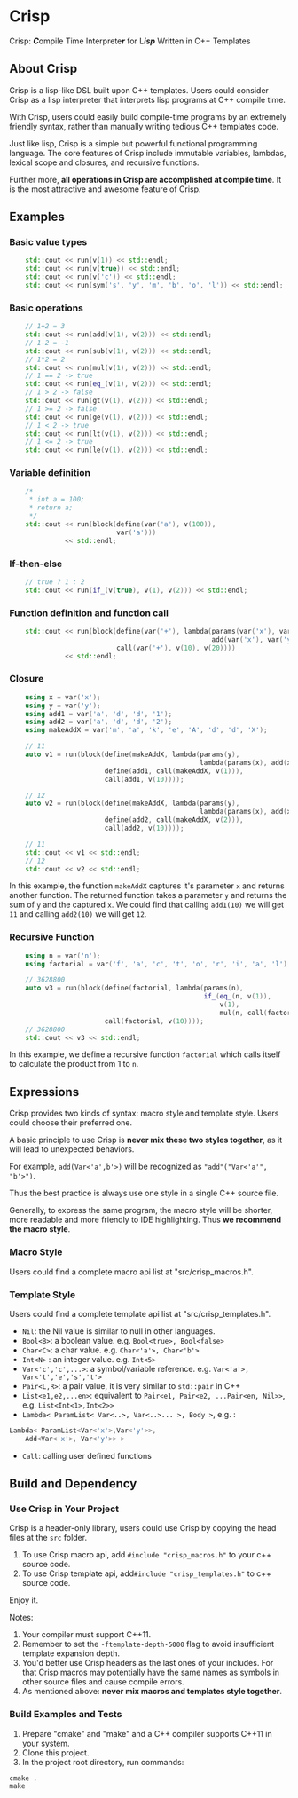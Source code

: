 # Crisp
Crisp: ***C***ompile Time Interprete***r*** for L***isp*** Written in C++ Templates

## About Crisp
Crisp is a lisp-like DSL built upon C++ templates.
Users could consider Crisp as a lisp interpreter that interprets lisp programs at C++ compile time.

With Crisp, users could easily build compile-time programs by an extremely friendly syntax,
rather than manually writing tedious C++ templates code. 

Just like lisp, Crisp is a simple but powerful functional programming language. The core features of Crisp
include immutable variables, lambdas, lexical scope and closures, and recursive functions.

Further more, **all operations in Crisp are accomplished at compile time**.
It is the most attractive and awesome feature of Crisp.

## Examples
### Basic value types
```cpp
    std::cout << run(v(1)) << std::endl;
    std::cout << run(v(true)) << std::endl;
    std::cout << run(v('c')) << std::endl;
    std::cout << run(sym('s', 'y', 'm', 'b', 'o', 'l')) << std::endl;
```

### Basic operations
```cpp
    // 1+2 = 3
    std::cout << run(add(v(1), v(2))) << std::endl;
    // 1-2 = -1
    std::cout << run(sub(v(1), v(2))) << std::endl;
    // 1*2 = 2
    std::cout << run(mul(v(1), v(2))) << std::endl;
    // 1 == 2 -> true
    std::cout << run(eq_(v(1), v(2))) << std::endl;
    // 1 > 2 -> false
    std::cout << run(gt(v(1), v(2))) << std::endl;
    // 1 >= 2 -> false
    std::cout << run(ge(v(1), v(2))) << std::endl;
    // 1 < 2 -> true
    std::cout << run(lt(v(1), v(2))) << std::endl;
    // 1 <= 2 -> true
    std::cout << run(le(v(1), v(2))) << std::endl;
```
### Variable definition
```cpp
    /*
     * int a = 100;
     * return a;
     */
    std::cout << run(block(define(var('a'), v(100)),
                           var('a')))
              << std::endl;
```
### If-then-else
```cpp
    // true ? 1 : 2
    std::cout << run(if_(v(true), v(1), v(2))) << std::endl;
```
### Function definition and function call
```cpp
    std::cout << run(block(define(var('+'), lambda(params(var('x'), var('y')),
                                                   add(var('x'), var('y')))),
                           call(var('+'), v(10), v(20))))
              << std::endl;
```
### Closure
```cpp
    using x = var('x');
    using y = var('y');
    using add1 = var('a', 'd', 'd', '1');
    using add2 = var('a', 'd', 'd', '2');
    using makeAddX = var('m', 'a', 'k', 'e', 'A', 'd', 'd', 'X');

    // 11
    auto v1 = run(block(define(makeAddX, lambda(params(y),
                                                lambda(params(x), add(x, y)))),
                        define(add1, call(makeAddX, v(1))),
                        call(add1, v(10))));

    // 12
    auto v2 = run(block(define(makeAddX, lambda(params(y),
                                                lambda(params(x), add(x, y)))),
                        define(add2, call(makeAddX, v(2))),
                        call(add2, v(10))));

    // 11
    std::cout << v1 << std::endl;
    // 12
    std::cout << v2 << std::endl;
```

In this example, the function `makeAddX` captures it's parameter `x` and returns another function.
The returned function takes a parameter `y` and returns the sum of `y` and the captured `x`.
We could find that calling `add1(10)` we will get `11` and calling `add2(10)` we will get `12`. 
 
### Recursive Function
```cpp
    using n = var('n');
    using factorial = var('f', 'a', 'c', 't', 'o', 'r', 'i', 'a', 'l');

    // 3628800
    auto v3 = run(block(define(factorial, lambda(params(n),
                                                 if_(eq_(n, v(1)),
                                                     v(1),
                                                     mul(n, call(factorial, sub(n, v(1))))))),
                        call(factorial, v(10))));
    // 3628800
    std::cout << v3 << std::endl;
```

In this example, we define a recursive function `factorial` which calls itself to calculate the product from 1 to `n`.

## Expressions
Crisp provides two kinds of syntax: macro style and template style. Users could choose their preferred one.

A basic principle to use Crisp is **never mix these two styles together**, as it will lead to unexpected behaviors.

For example, `add(Var<'a',b'>)` will be recognized as `"add"("Var<'a'", "b'>")`.   

Thus the best practice is always use one style in a single C++ source file. 

Generally, to express the same program, the macro style will be shorter, more readable 
and more friendly to IDE highlighting. Thus **we recommend the macro style**. 

### Macro Style
Users could find a complete macro api list at "src/crisp_macros.h".
  
### Template Style
Users could find a complete template api list at "src/crisp_templates.h".

- `Nil`: the Nil value is similar to null in other languages.
- `Bool<B>`: a boolean value. e.g. `Bool<true>, Bool<false>`
- `Char<C>`: a char value. e.g. `Char<'a'>, Char<'b'>`
- `Int<N>` : an integer value. e.g. `Int<5>`
- `Var<'c','c',...>`: a symbol/variable reference. e.g. `Var<'a'>, Var<'t','e','s','t'>`
- `Pair<L,R>`: a pair value, it is very similar to `std::pair` in C++
- `List<e1,e2,...en>`: equivalent to  `Pair<e1, Pair<e2, ...Pair<en, Nil>>`, e.g. `List<Int<1>,Int<2>>`
- `Lambda< ParamList< Var<..>, Var<..>... >, Body >`, e.g. :
```cpp
Lambda< ParamList<Var<'x'>,Var<'y'>>,
    Add<Var<'x'>, Var<'y'>> >
```
- `Call`: calling user defined functions 

## Build and Dependency

### Use Crisp in Your Project
Crisp is a header-only library, users could use Crisp by copying the head files at the `src` folder.

1. To use Crisp macro api, add `#include "crisp_macros.h"` to your c++ source code.
2. To use Crisp template api, add`#include "crisp_templates.h"` to c++ source code.

Enjoy it.

Notes:

1. Your compiler must support C++11.
2. Remember to set the `-ftemplate-depth-5000` flag to avoid insufficient template expansion depth.
3. You'd better use Crisp headers as the last ones of your includes. For that Crisp macros may potentially have the same names as symbols in other source files and cause compile errors.
4. As mentioned above: **never mix macros and templates style together**.   

### Build Examples and Tests
1. Prepare "cmake" and "make" and a C++ compiler supports C++11 in your system.
2. Clone this project.
2. In the project root directory, run commands:
```
cmake .
make
```
